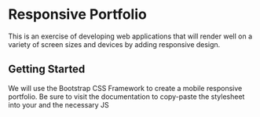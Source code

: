 # Responsive Portfolio

This is an exercise of developing web applications that will render well on a variety of screen sizes and devices by adding responsive design.

## Getting Started

We will use the Bootstrap CSS Framework to create a mobile responsive portfolio. Be sure to visit the documentation to copy-paste the stylesheet <link> into your <head> and the necessary JS <script>s before the closing </body> tag to enable them:

```
https://getbootstrap.com/docs/4.0/getting-started/introduction/
```